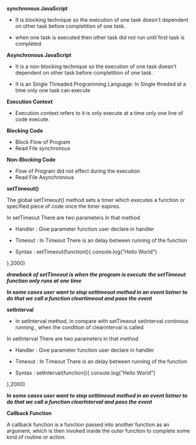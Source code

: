 **synchronous JavaScript**

* It is blocking technique so the execution  of one task doesn't    dependent on other task before completition of one task.

* when one task is executed then other task did not run until first task is completed.

**Asynchronous JavaScript**

* It is a non-blocking technique so the execution  of one task doesn't dependent on other task  before completition of one task.

* It is an Single Threaded Programming Language: In Single threded at a time only one task can execute

**Execution Context**

* Execution context refers to it is only execute at a time only one line of code execute.

**Blocking Code**

* Block Flow of Program
* Read File synchronous


**Non-Blocking Code**

* Flow of Program did not effect during the execution
* Read File Asynchronous


**setTimeout()**

The global setTimeout() method sets a timer which executes a function or specified piece of code once the timer expires.

In setTimeout There are two parameters in that method
* Handler : Give parameter function user declare in handler
* Timeout : In Timeout There is an delay between running of the function

* Syntax : setTimeout(function(){
    console.log("Hello World") 
<!-- content of user and set delay time in ms -->
},2000)

***drawback of setTimeout is when the program is execute the setTimeout function only runs at one time***


***In some cases user want to stop settimeout method in an event listner to do that we call a function cleartimeout and pass the event***



**setInterval**

* In setInterval method, in compare with setTimeout setInterval continous running , when the condition of clearinterval is called

In setInterval There are two parameters in that method
* Handler : Give parameter function user declare in handler
* Timeout : In Timeout There is an delay between running of the function

* Syntax : setInterval(function(){
    console.log("Hello World") 
<!-- content of user and set delay time in ms -->
},2000)

***In some cases user want to stop settimeout method in an event listner to do that we call a function clearInterval and pass the event***


**Callback Function**

A callback function is a function passed into another function as an argument, which is then invoked inside the outer function to complete some kind of routine or action.